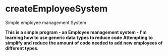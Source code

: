 # createEmployeeSystem
Simple employee management System


**This is a simple program - an Employee management system - I'm learning how to use generic data types to reduce code**
**Attempting to simplify and reduce the amount of code needed to add new employees of different types.**
